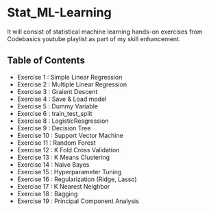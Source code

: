 # Stat_ML-Learning
It will consist of statistical machine learning hands-on exercises from Codebasics youtube playlist as part of my skill enhancement.

## Table of Contents
- Exercise 1 : Simple Linear Regression
- Exercise 2 : Multiple Linear Regression
- Exercise 3 : Graient Descent
- Exercise 4 : Save & Load model
- Exercise 5 : Dummy Variable
- Exercise 6 : train_test_split
- Exercise 8 : LogisticResgression
- Exercise 9 : Decision Tree
- Exercise 10 : Support Vector Machine
- Exercise 11 : Random Forest
- Exercise 12 : K Fold Cross Validation
- Exercise 13 : K Means Clustering
- Exercise 14 : Naive Bayes
- Exercise 15 : Hyperparameter Tuning
- Exercise 16 : Regularization (Ridge, Lasso)
- Exercise 17 : K Nearest Neighbor 
- Exercise 18 : Bagging
- Exercise 19 : Principal Component Analysis





